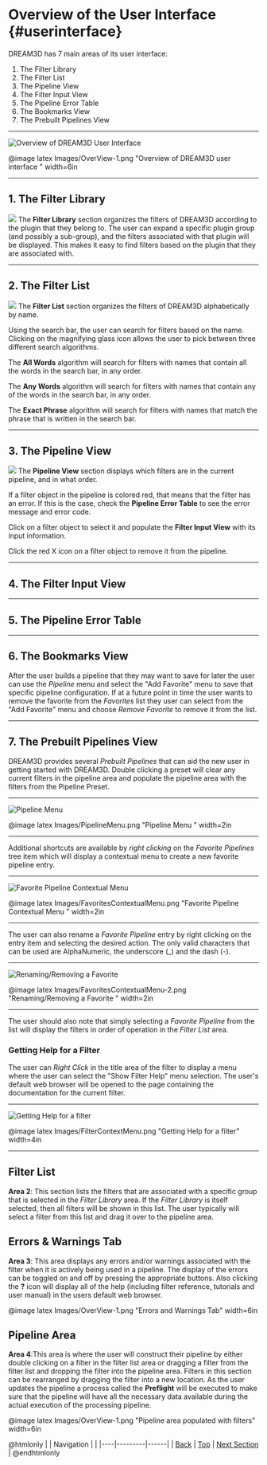 Overview of the User Interface {#userinterface}
=========

DREAM3D has 7 main areas of its user interface:

1. The Filter Library
2. The Filter List
3. The Pipeline View
4. The Filter Input View
5. The Pipeline Error Table
6. The Bookmarks View
7. The Prebuilt Pipelines View

------

![Overview of DREAM3D User Interface](Images/OverView-DREAM3D.png)

@image latex Images/OverView-1.png "Overview of DREAM3D user interface " width=6in

------

## 1. The Filter Library ##
![](Images/OverView-FilterLibrary.png)
The **Filter Library** section organizes the filters of DREAM3D according to the plugin that they belong to. The user can expand a specific plugin group (and possibly a sub-group), and the filters associated with that plugin will be displayed.  This makes it easy to find filters based on the plugin that they are associated with.

--------------

## 2. The Filter List ##
![](Images/OverView-FilterList.png)
The **Filter List** section organizes the filters of DREAM3D alphabetically by name.

Using the search bar, the user can search for filters based on the name.  Clicking on the magnifying glass icon allows the user to pick between three different search algorithms.

The **All Words** algorithm will search for filters with names that contain all the words in the search bar, in any order.

The **Any Words** algorithm will search for filters with names that contain any of the words in the search bar, in any order.

The **Exact Phrase** algorithm will search for filters with names that match the phrase that is written in the search bar.

--------------

## 3. The Pipeline View ##
![](Images/OverView-PipelineView.png)
The **Pipeline View** section displays which filters are in the current pipeline, and in what order.

If a filter object in the pipeline is colored red, that means that the filter has an error.  If this is the case, check the **Pipeline Error Table** to see the error message and error code.

Click on a filter object to select it and populate the **Filter Input View** with its input information.

Click the red X icon on a filter object to remove it from the pipeline.

--------------

## 4. The Filter Input View ##

--------------

## 5. The Pipeline Error Table ##

--------------

## 6. The Bookmarks View ##
After the user builds a pipeline that they may want to save for later the user can use the _Pipeline_ menu and select the "Add Favorite" menu to save that specific pipeline configuration. If at a future point in time the user wants to remove the favorite from the _Favorites_ list they user can select from the "Add Favorite" menu and choose *Remove Favorite* to remove it from the list.

--------------

## 7. The Prebuilt Pipelines View ##
DREAM3D provides several _Prebuilt Pipelines_ that can aid the new user in getting started with DREAM3D. Double clicking a preset will clear any current filters in the pipeline area and populate the pipeline area with the filters from the Pipeline Preset. 

--------------

![Pipeline Menu](Images/PipelineMenu.png)

@image latex Images/PipelineMenu.png "Pipeline Menu " width=2in

--------------

 Additional shortcuts are available by _right clicking_ on the *Favorite Pipelines* tree item which will display a contextual menu to create a new favorite pipeline entry. 

--------------

![Favorite Pipeline Contextual Menu](Images/FavoritesContextualMenu.png)

@image latex Images/FavoritesContextualMenu.png "Favorite Pipeline Contextual Menu " width=2in

--------------

The user can also rename a _Favorite Pipeline_ entry by right clicking on the entry item and selecting the desired action. The only valid characters that can be used are AlphaNumeric, the underscore (_) and the dash (-).

--------------

![Renaming/Removing a Favorite](Images/FavoritesContextualMenu-2.png)

@image latex Images/FavoritesContextualMenu-2.png "Renaming/Removing a Favorite " width=2in

--------------

The user should also note that simply selecting a _Favorite Pipeline_ from the list will display the filters in order of operation in the *Filter List* area.

### Getting Help for a Filter ###
The user can _Right Click_ in the title area of the filter to display a menu where the user can select the "Show Filter Help" menu selection. The user's default web browser will be opened to the page containing the documentation for the current filter.


--------------

![Getting Help for a filter](Images/FilterContextMenu.png)

@image latex Images/FilterContextMenu.png "Getting Help for a filter" width=4in

--------------

## Filter List
  **Area 2**: This section lists the filters that are associated with a specific group that is selected in the _Filter Library_ area. If the _Filter Library_ is itself selected, then all filters will be shown in this list. The user typically will select a filter from this list and drag it over to the pipeline area.


##  Errors & Warnings Tab
 **Area 3**: This area displays any errors and/or warnings associated with the filter when it is actively being used in a pipeline. The display of the errors can be toggled on and off by pressing the appropriate buttons. Also clicking the **?** icon will display all of the help (including filter reference, tutorials and user manual) in the users default web browser.


@image latex Images/OverView-1.png "Errors and Warnings Tab" width=6in


## Pipeline Area
  **Area 4**:This area is where the user will construct their pipeline by either double clicking on a filter in the filter list area or dragging a filter from the filter list and dropping the filter into the pipeline area. Filters in this section can be rearranged by dragging the filter into a new location. As the user updates the pipeline a process called the **Preflight** will be executed to make sure that the pipeline will have all the necessary data available during the actual execution of the processing pipeline.

@image latex Images/OverView-1.png "Pipeline area populated with filters" width=6in

@htmlonly
|   | Navigation |    |
|----|---------|------|
| [Back](supportedfileformats.html) | [Top](usermanual.html) | [Next Section](creatingpipeline.html) |
@endhtmlonly